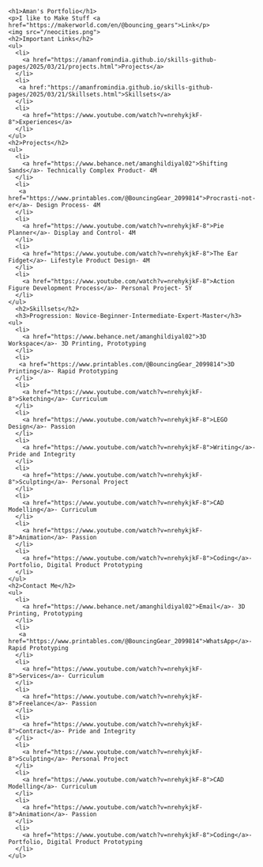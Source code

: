 <html>
  <body>


    <h1>Aman's Portfolio</h1>
    <p>I like to Make Stuff <a href="https://makerworld.com/en/@bouncing_gears">Link</p>
    <img src="/neocities.png">
    <h2>Important Links</h2>
    <ul>
      <li>
        <a href="https://amanfromindia.github.io/skills-github-pages/2025/03/21/projects.html">Projects</a>
      </li>
      <li>
       <a href:"https://amanfromindia.github.io/skills-github-pages/2025/03/21/Skillsets.html">Skillsets</a>
      </li>
      <li>
        <a href="https://www.youtube.com/watch?v=nrehykjkF-8">Experiences</a>
      </li>
    </ul>
    <h2>Projects</h2>
    <ul>
      <li>
        <a href="https://www.behance.net/amanghildiyal02">Shifting Sands</a>- Technically Complex Product- 4M
      </li>
      <li>
       <a href="https://www.printables.com/@BouncingGear_2099814">Procrasti-not-er</a>- Design Process- 4M
      </li>
      <li>
        <a href="https://www.youtube.com/watch?v=nrehykjkF-8">Pie Planner</a>- Display and Control- 4M
      </li>
      <li>
        <a href="https://www.youtube.com/watch?v=nrehykjkF-8">The Ear Fidget</a>- Lifestyle Product Design- 4M
      </li>
      <li>
        <a href="https://www.youtube.com/watch?v=nrehykjkF-8">Action Figure Development Process</a>- Personal Project- 5Y
      </li>
    </ul>
      <h2>Skillsets</h2>
      <h3>Progression: Novice-Beginner-Intermediate-Expert-Master</h3>
    <ul>
      <li>
        <a href="https://www.behance.net/amanghildiyal02">3D Workspace</a>- 3D Printing, Prototyping
      </li>
      <li>
       <a href="https://www.printables.com/@BouncingGear_2099814">3D Printing</a>- Rapid Prototyping
      </li>
      <li>
        <a href="https://www.youtube.com/watch?v=nrehykjkF-8">Sketching</a>- Curriculum
      </li>
      <li>
        <a href="https://www.youtube.com/watch?v=nrehykjkF-8">LEGO Design</a>- Passion
      </li>
      <li>
        <a href="https://www.youtube.com/watch?v=nrehykjkF-8">Writing</a>- Pride and Integrity
      </li>
      <li>
        <a href="https://www.youtube.com/watch?v=nrehykjkF-8">Sculpting</a>- Personal Project
      </li>
      <li>
        <a href="https://www.youtube.com/watch?v=nrehykjkF-8">CAD Modelling</a>- Curriculum
      </li>
      <li>
        <a href="https://www.youtube.com/watch?v=nrehykjkF-8">Animation</a>- Passion
      </li>
      <li>
        <a href="https://www.youtube.com/watch?v=nrehykjkF-8">Coding</a>- Portfolio, Digital Product Prototyping
      </li>
    </ul>
    <h2>Contact Me</h2>
    <ul>
      <li>
        <a href="https://www.behance.net/amanghildiyal02">Email</a>- 3D Printing, Prototyping
      </li>
      <li>
       <a href="https://www.printables.com/@BouncingGear_2099814">WhatsApp</a>- Rapid Prototyping
      </li>
      <li>
        <a href="https://www.youtube.com/watch?v=nrehykjkF-8">Services</a>- Curriculum
      </li>
      <li>
        <a href="https://www.youtube.com/watch?v=nrehykjkF-8">Freelance</a>- Passion
      </li>
      <li>
        <a href="https://www.youtube.com/watch?v=nrehykjkF-8">Contract</a>- Pride and Integrity
      </li>
      <li>
        <a href="https://www.youtube.com/watch?v=nrehykjkF-8">Sculpting</a>- Personal Project
      </li>
      <li>
        <a href="https://www.youtube.com/watch?v=nrehykjkF-8">CAD Modelling</a>- Curriculum
      </li>
      <li>
        <a href="https://www.youtube.com/watch?v=nrehykjkF-8">Animation</a>- Passion
      </li>
      <li>
        <a href="https://www.youtube.com/watch?v=nrehykjkF-8">Coding</a>- Portfolio, Digital Product Prototyping
      </li>
    </ul>
  </body>
</html>
